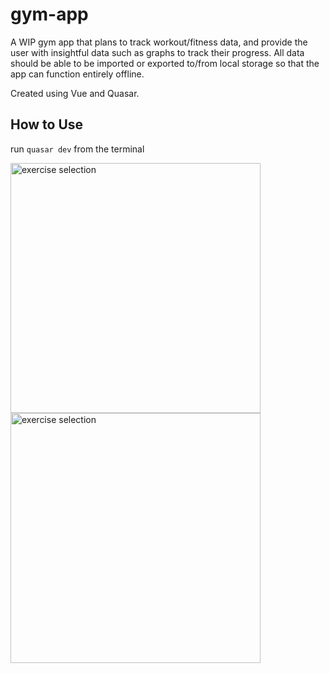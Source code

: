 # gym-app

A WIP gym app that plans to track workout/fitness data, and provide the user with insightful data such as graphs to track their progress. All data should be able to be imported or exported to/from local storage so that the app can function entirely offline.

Created using Vue and Quasar.

## How to Use

run ``quasar dev`` from the terminal

<img src="quasar-project/public/example.png" alt="exercise selection" width="400"/>

<img src="quasar-project/public/example_2.png" alt="exercise selection" width="400"/>
